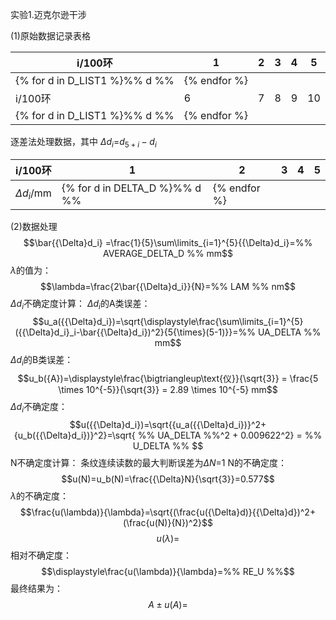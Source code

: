 实验1.迈克尔逊干涉

(1)原始数据记录表格

| i/100环 | 1    | 2    | 3    | 4    | 5    |
| ---- | ---- | ---- | ---- | ---- | ---- |
|{% for d in D_LIST1 %}%% d %%|{% endfor %}
| i/100环 | 6    | 7    | 8    | 9    | 10   |
|{% for d in D_LIST1 %}%% d %%|{% endfor %}

逐差法处理数据，其中 ${\Delta}d_i$=$d_{5+i}-d_i$

| i/100环          | 1    | 2    | 3    | 4    | 5    |
| ---------------- | ---- | ---- | ---- | ---- | ---- |
| ${\Delta}d_i$/mm |{% for d in DELTA_D %}%% d %%|{% endfor %}

(2)数据处理
$$\bar{{\Delta}d_i} =\frac{1}{5}\sum\limits_{i=1}^{5}{{\Delta}d_i}=%% AVERAGE_DELTA_D %% mm$$
$\lambda$的值为：$$\lambda=\frac{2\bar{{\Delta}d_i}}{N}=%% LAM %% nm$$
${\Delta}d_i$不确定度计算：
${\Delta}d_i$的A类误差：$$u_a({{\Delta}d_i})=\sqrt{\displaystyle\frac{\sum\limits_{i=1}^{5} ({{\Delta}d_i}_i-\bar{{\Delta}d_i})^2}{5{\times}(5-1)}}=%% UA_DELTA %% mm$$
${\Delta}d_i$的B类误差：$$u_b({A})=\displaystyle\frac{\bigtriangleup\text{仪}}{\sqrt{3}}
= \frac{5 \times 10^{-5}}{\sqrt{3}} =  2.89 \times 10^{-5} mm$$
${{\Delta}d_i}$不确定度：$$u({{\Delta}d_i})=\sqrt{{u_a({{\Delta}d_i})}^2+{u_b({{\Delta}d_i})}^2}=\sqrt{ %% UA_DELTA %%^2 + 0.009622^2} = %% U_DELTA %% $$
N不确定度计算：
条纹连续读数的最大判断误差为${\Delta}N$=1
N的不确定度：$$u(N)=u_b(N)=\frac{{\Delta}N}{\sqrt{3}}=0.577$$
$\lambda$的不确定度：$$\frac{u(\lambda)}{\lambda}=\sqrt{(\frac{u({\Delta}d)}{{\Delta}d})^2+(\frac{u(N)}{N})^2}$$
$$ u(\lambda) = %%U_LAM%% nm$$
相对不确定度：$$\displaystyle\frac{u(\lambda)}{\lambda}=%% RE_U %%$$
最终结果为：$$A{\pm}u(A) = %% RESULT_LAM %% {\pm} %% RESULT_U_LAM %% nm$$